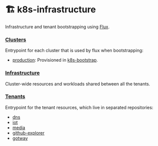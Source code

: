 # 🏗️ k8s-infrastructure
Infrastructure and tenant bootstrapping using [Flux](https://fluxcd.io/).

### [Clusters](./clusters) 

Entrypoint for each cluster that is used by flux when bootstrapping:
- [production](https://github.com/mmontes11/k8s-bootstrap/blob/main/bootstrap.sh): Provisioned in [k8s-bootstrap](https://github.com/mmontes11/k8s-bootstrap).


### [Infrastructure](./infrastructure) 

Cluster-wide resources and workloads shared between all the tenants. 

### [Tenants](./tenants) 

Entrypoint for the tenant resources, which live in separated repositories:
- [dns](https://github.com/mmontes11/k8s-dns)
- [iot](https://github.com/mmontes11/k8s-iot)
- [media](https://github.com/mmontes11/k8s-media)
- [github-explorer](https://github.com/mmontes11/k8s-github-explorer)
- [gotway](https://github.com/gotway/k8s-gotway)
